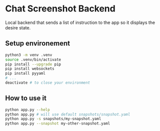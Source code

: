 # Chat Screenshot Backend

Local backend that sends a list of instruction to the app so it displays the desire state.


## Setup environement
```sh
python3 -m venv .venv
source .venv/bin/activate
pip install --upgrade pip
pip install websockets
pip install pyyaml
# ...
deactivate # to close your environment
```

## How to use it
```sh
python app.py --help
python app.py # will use default snapshots/snapshot.yaml
python app.py -s snapshots/my-snapshot.yaml
python app.py --snapshot my-other-snapshot.yaml
```